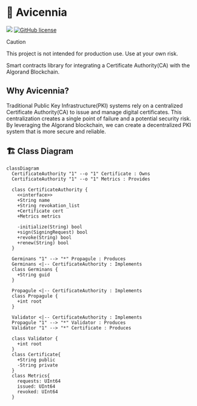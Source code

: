 # 🌱 Avicennia

<a href="https://algokit.io"><img src="https://img.shields.io/badge/Built%20with-algokit-teal.svg"/></a>
[![GitHub license](https://img.shields.io/github/license/awesome-algorand/avicennia)]()


> [!CAUTION]
> This project is not intended for production use. Use at your own risk.
 
Smart contracts library for integrating a Certificate Authority(CA) with the Algorand Blockchain.

## Why Avicennia?

Traditional Public Key Infrastructure(PKI) systems rely on a centralized Certificate Authority(CA) to issue and manage digital certificates. 
This centralization creates a single point of failure and a potential security risk. 
By leveraging the Algorand blockchain, we can create a decentralized PKI system that is more secure and reliable.

## 🏗️ Class Diagram
```mermaid
classDiagram
  CertificateAuthority "1" --o "1" Certificate : Owns
  CertificateAuthority "1" --o "1" Metrics : Provides

  class CertificateAuthority {
    <<interface>>
    +String name
    +String revokation_list
    +Certificate cert
    +Metrics metrics

    -initialize(String) bool
    +sign(SigningRequest) bool
    +revoke(String) bool
    +renew(String) bool
  }

  Germinans "1" --> "*" Propagule : Produces
  Germinans <|-- CertificateAuthority : Implements
  class Germinans {
    +String guid
  }

  Propagule <|-- CertificateAuthority : Implements
  class Propagule {
    +int root
  }

  Validator <|-- CertificateAuthority : Implements
  Propagule "1" --> "*" Validator : Produces
  Validator "1" --> "*" Certificate : Produces

  class Validator {
    +int root
  }
  class Certificate{
    +String public
    -String private
  }
  class Metrics{
    requests: UInt64
    issued: UInt64
    revoked: UInt64
  }
```
